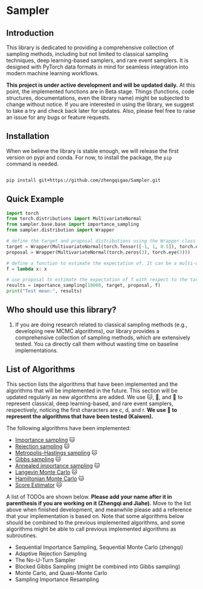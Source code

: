 # Sampler

## Introduction

This library is dedicated to providing a comprehensive collection of sampling methods, including but not limited to classical sampling techniques, deep learning-based samplers, and rare event samplers. It is designed with PyTorch data formats in mind for seamless integration into modern machine learning workflows. 

**This project is under active development and will be updated daily.** At this point, the implemented functions are in Beta stage. Things (functions, code structures, documentations, even the library name) might be subjected to change without notice. If you are interested in using the library, we suggest to take a try and check back later for updates. Also, please feel free to raise an issue for any bugs or feature requests. 

## Installation

When we believe the library is stable enough, we will release the first version on pypi and conda. For now, to install the package, the `pip` command is needed.

```bash

pip install git+https://github.com/zhengqigao/Sampler.git

```

## Quick Example

```python
import torch
from torch.distributions import MultivariateNormal
from sampler.base.base import importance_sampling
from sampler.distribution import Wrapper

# define the target and proposal distributions using the Wrapper class
target = Wrapper(MultivariateNormal(torch.Tensor([-1, 1, 0.5]), torch.eye(3)))
proposal = Wrapper(MultivariateNormal(torch.zeros(3), torch.eye(3)))

# define a function to estimate the expectation of. It can be a multi-dimensional function. In this example, we consider a R^3 to R^3 identity function.
f = lambda x: x

# use proposal to estimate the expectation of f with respect to the target
results = importance_sampling(10000, target, proposal, f)
print("Test mean:", results)

```
## Who should use this library?

1. If you are doing research related to classical sampling methods (e.g., developing new MCMC algorithms), our library provides a comprehensive collection of sampling methods, which are extensively tested. You ca directly call them without wasting time on baseline implementations.




## List of Algorithms

This section lists the algorithms that have been implemented and the algorithms that will be implemented in the future. This section will be updated regularly as new algorithms are added. We use :cat:, :dog:, and :rabbit: to represent classical, deep learning-based, and rare event samplers, respectively, noticing the first characters are c, d, and r. **We use :tea: to represent the algorithms that have been tested (Kaiwen).**


The following algorithms have been implemented:

- [Importance sampling](https://www.microsoft.com/en-us/research/uploads/prod/2006/01/Bishop-Pattern-Recognition-and-Machine-Learning-2006.pdf) :cat:
- [Rejection sampling](https://www.microsoft.com/en-us/research/uploads/prod/2006/01/Bishop-Pattern-Recognition-and-Machine-Learning-2006.pdf) :cat:
- [Metropolis-Hastings sampling](https://www.microsoft.com/en-us/research/uploads/prod/2006/01/Bishop-Pattern-Recognition-and-Machine-Learning-2006.pdf) :cat:
- [Gibbs sampling](https://www.microsoft.com/en-us/research/uploads/prod/2006/01/Bishop-Pattern-Recognition-and-Machine-Learning-2006.pdf) :cat:
- [Annealed importance sampling](https://arxiv.org/abs/physics/9803008) :cat:
- [Langevin Monte Carlo](https://abdulfatir.com/blog/2020/Langevin-Monte-Carlo/) :cat:
- [Hamiltonian Monte Carlo](https://arxiv.org/pdf/1206.1901.pdf) :cat:
- [Score Estimator](http://stillbreeze.github.io/REINFORCE-vs-Reparameterization-trick/) :cat:

A list of TODOs are shown below. **Please add your name after it in parenthesis if you are working on it (Zhengqi and Jiahe).** Move to the list above when finished development, and meanwhile please add a reference that your implementation is based on. Note that some algorithms below should be combined to the previous implemented algorithms, and some algorithms might be able to call previous implemented algorithms as subroutines. 

- Sequential Importance Sampling, Sequential Monte Carlo (zhengqi)
- Adaptive Rejection Sampling
- The No-U-Turn Sampler
- Blocked Gibbs Sampling (might be combined into Gibbs sampling)
- Monte Carlo, and Quasi-Monte Carlo
- Sampling Importance Resampling


